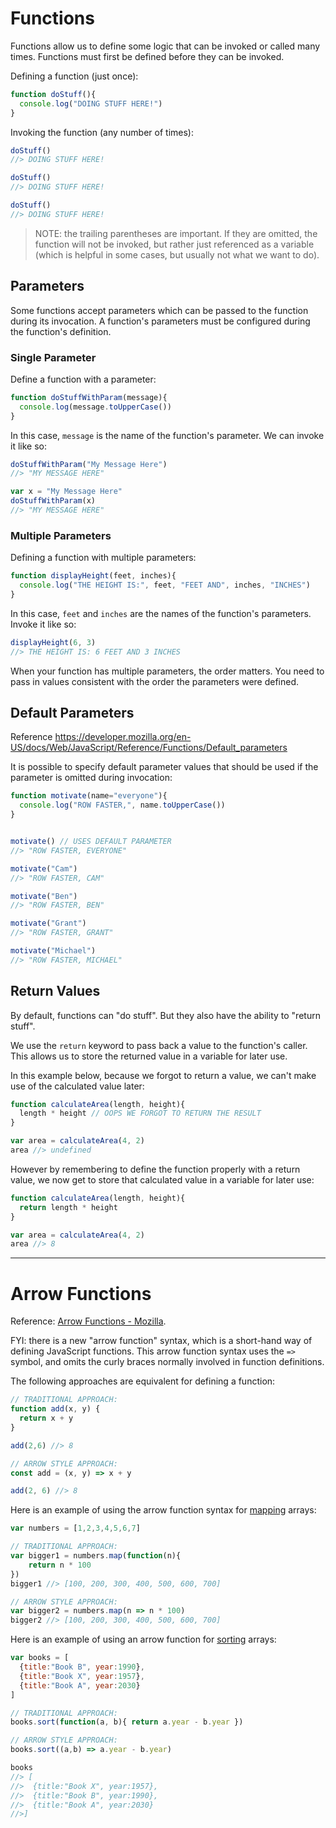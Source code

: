 # Functions

Functions allow us to define some logic that can be invoked or called many times. Functions must first be defined before they can be invoked.

Defining a function (just once):

```` js
function doStuff(){
  console.log("DOING STUFF HERE!")
}
````

Invoking the function (any number of times):

```` js
doStuff()
//> DOING STUFF HERE!

doStuff()
//> DOING STUFF HERE!

doStuff()
//> DOING STUFF HERE!
````

> NOTE: the trailing parentheses are important. If they are omitted, the function will not be invoked, but rather just referenced as a variable (which is helpful in some cases, but usually not what we want to do).

## Parameters

Some functions accept parameters which can be passed to the function during its invocation. A function's parameters must be configured during the function's definition.

### Single Parameter

Define a function with a parameter:

```` js
function doStuffWithParam(message){
  console.log(message.toUpperCase())
}
````

In this case, `message` is the name of the function's parameter. We can invoke it like so:

```` js
doStuffWithParam("My Message Here")
//> "MY MESSAGE HERE"
````

```` js
var x = "My Message Here"
doStuffWithParam(x)
//> "MY MESSAGE HERE"
````

### Multiple Parameters

Defining a function with multiple parameters:

```` js
function displayHeight(feet, inches){
  console.log("THE HEIGHT IS:", feet, "FEET AND", inches, "INCHES")
}
````

In this case, `feet` and `inches` are the names of the function's parameters. Invoke it like so:

```` js
displayHeight(6, 3)
//> THE HEIGHT IS: 6 FEET AND 3 INCHES
````

When your function has multiple parameters, the order matters. You need to pass in values consistent with the order the parameters were defined.


## Default Parameters

Reference https://developer.mozilla.org/en-US/docs/Web/JavaScript/Reference/Functions/Default_parameters

It is possible to specify default parameter values that should be used if the parameter is omitted during invocation:


```js
function motivate(name="everyone"){
  console.log("ROW FASTER,", name.toUpperCase())
}


motivate() // USES DEFAULT PARAMETER
//> "ROW FASTER, EVERYONE"

motivate("Cam")
//> "ROW FASTER, CAM"

motivate("Ben")
//> "ROW FASTER, BEN"

motivate("Grant")
//> "ROW FASTER, GRANT"

motivate("Michael")
//> "ROW FASTER, MICHAEL"
```


## Return Values

By default, functions can "do stuff". But they also have the ability to "return stuff".

We use the `return` keyword to pass back a value to the function's caller. This allows us to store the returned value in a variable for later use.

In this example below, because we forgot to return a value, we can't make use of the calculated value later:

```` js
function calculateArea(length, height){
  length * height // OOPS WE FORGOT TO RETURN THE RESULT
}

var area = calculateArea(4, 2)
area //> undefined
````

However by remembering to define the function properly with a return value, we now get to store that calculated value in a variable for later use:

```` js
function calculateArea(length, height){
  return length * height
}

var area = calculateArea(4, 2)
area //> 8
````


<hr>


# Arrow Functions

Reference: [Arrow Functions - Mozilla](https://developer.mozilla.org/en-US/docs/Web/JavaScript/Reference/Functions/Arrow_functions).

FYI: there is a new "arrow function" syntax, which is a short-hand way of defining JavaScript functions. This arrow function syntax uses the `=>` symbol, and omits the curly braces normally involved in function definitions.

The following approaches are equivalent for defining a function:

```js
// TRADITIONAL APPROACH:
function add(x, y) {
  return x + y
}

add(2,6) //> 8

// ARROW STYLE APPROACH:
const add = (x, y) => x + y

add(2, 6) //> 8
```

Here is an example of using the arrow function syntax for [mapping](./datatypes/arrays.md#mapping) arrays:

```js
var numbers = [1,2,3,4,5,6,7]

// TRADITIONAL APPROACH:
var bigger1 = numbers.map(function(n){
    return n * 100
})
bigger1 //> [100, 200, 300, 400, 500, 600, 700]

// ARROW STYLE APPROACH:
var bigger2 = numbers.map(n => n * 100)
bigger2 //> [100, 200, 300, 400, 500, 600, 700]
```


Here is an example of using an arrow function for [sorting](./datatypes/arrays.md#sorting) arrays:

```js
var books = [
  {title:"Book B", year:1990},
  {title:"Book X", year:1957},
  {title:"Book A", year:2030}
]

// TRADITIONAL APPROACH:
books.sort(function(a, b){ return a.year - b.year })

// ARROW STYLE APPROACH:
books.sort((a,b) => a.year - b.year)

books
//> [
//>  {title:"Book X", year:1957},
//>  {title:"Book B", year:1990},
//>  {title:"Book A", year:2030}
//>]
```
